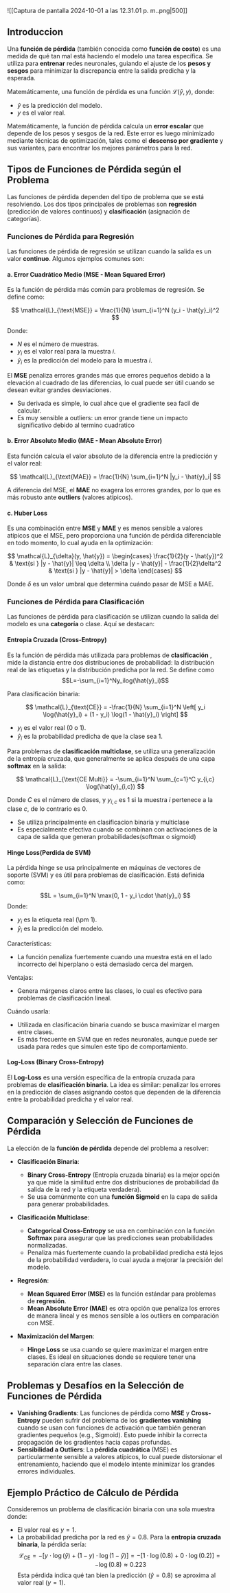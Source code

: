 ![[Captura de pantalla 2024-10-01 a las 12.31.01 p. m..png|500]]

## Introduccion
Una **función de pérdida** (también conocida como **función de costo**) es una medida de qué tan mal está haciendo el modelo una tarea específica. Se utiliza para **entrenar** redes neuronales, guiando el ajuste de los **pesos y sesgos** para minimizar la discrepancia entre la salida predicha y la esperada.

Matemáticamente, una función de pérdida es una función $\mathcal{L}(\hat{y}, y)$, donde:
- $\hat{y}$ es la predicción del modelo.
- $y$ es el valor real.

Matemáticamente, la función de pérdida calcula un **error escalar** que depende de los pesos y sesgos de la red. Este error es luego minimizado mediante técnicas de optimización, tales como el **descenso por gradiente** y sus variantes, para encontrar los mejores parámetros para la red.

## Tipos de Funciones de Pérdida según el Problema
Las funciones de pérdida dependen del tipo de problema que se está resolviendo. Los dos tipos principales de problemas son **regresión** (predicción de valores continuos) y **clasificación** (asignación de categorías).

### Funciones de Pérdida para Regresión
Las funciones de pérdida de regresión se utilizan cuando la salida es un valor **continuo**. Algunos ejemplos comunes son:

#### **a. Error Cuadrático Medio (MSE - Mean Squared Error)**
Es la función de pérdida más común para problemas de regresión. Se define como:

$$
\mathcal{L}_{\text{MSE}} = \frac{1}{N} \sum_{i=1}^N (y_i - \hat{y}_i)^2
$$

Donde:
- $N$ es el número de muestras.
- $y_i$ es el valor real para la muestra $i$.
- $\hat{y}_i$ es la predicción del modelo para la muestra $i$.

El **MSE** penaliza errores grandes más que errores pequeños debido a la elevación al cuadrado de las diferencias, lo cual puede ser útil cuando se desean evitar grandes desviaciones.
- Su derivada es simple, lo cual ahce que el gradiente sea facil de calcular.
- Es muy sensible a outliers: un error grande tiene un impacto significativo debido al termino cuadratico


#### **b. Error Absoluto Medio (MAE - Mean Absolute Error)**
Esta función calcula el valor absoluto de la diferencia entre la predicción y el valor real:

$$
\mathcal{L}_{\text{MAE}} = \frac{1}{N} \sum_{i=1}^N |y_i - \hat{y}_i|
$$

A diferencia del MSE, el **MAE** no exagera los errores grandes, por lo que es más robusto ante **outliers** (valores atípicos).

#### **c. Huber Loss**
Es una combinación entre **MSE** y **MAE** y es menos sensible a valores atípicos que el MSE, pero proporciona una función de pérdida diferenciable en todo momento, lo cual ayuda en la optimización:

$$
\mathcal{L}_{\delta}(y, \hat{y}) = 
\begin{cases} 
\frac{1}{2}(y - \hat{y})^2 & \text{si } |y - \hat{y}| \leq \delta \\
\delta |y - \hat{y}| - \frac{1}{2}\delta^2 & \text{si } |y - \hat{y}| > \delta
\end{cases}
$$

Donde $\delta$ es un valor umbral que determina cuándo pasar de MSE a MAE.

### Funciones de Pérdida para Clasificación
Las funciones de pérdida para clasificación se utilizan cuando la salida del modelo es una **categoría** o clase. Aquí se destacan:

#### Entropía Cruzada (Cross-Entropy)
Es la función de pérdida más utilizada para problemas de **clasificación** , mide la distancia entre dos distribuciones de probabilidad: la distribución real de las etiquetas y la distribución predicha por la red. Se define como
$$L=-\sum_{i=1}^Ny_ilog(\hat{y}_i)$$

Para clasificación binaria:

$$
\mathcal{L}_{\text{CE}} = -\frac{1}{N} \sum_{i=1}^N \left[ y_i \log(\hat{y}_i) + (1 - y_i) \log(1 - \hat{y}_i) \right]
$$

- $y_i$ es el valor real (0 o 1).
- $\hat{y}_i$ es la probabilidad predicha de que la clase sea 1.

Para problemas de **clasificación multiclase**, se utiliza una generalización de la entropía cruzada, que generalmente se aplica después de una capa **softmax** en la salida:

$$
\mathcal{L}_{\text{CE Multi}} = -\sum_{i=1}^N \sum_{c=1}^C y_{i,c} \log(\hat{y}_{i,c})
$$

Donde $C$ es el número de clases, y $y_{i,c}$ es 1 si la muestra $i$ pertenece a la clase $c$, de lo contrario es 0.

- Se utiliza principalmente en clasificacion binaria y multiclase
- Es especialmente efectiva cuando se combinan con activaciones de la capa de salida que generan probabilidades(softmax o sigmoid)

#### Hinge Loss(Perdida de SVM)
La pérdida hinge se usa principalmente en máquinas de vectores de soporte (SVM) y es útil para problemas de clasificación. Está definida como:

$$L = \sum_{i=1}^N \max(0, 1 - y_i \cdot \hat{y}_i)
$$
Donde:
- $y_i$ es la etiqueta real (\pm 1).
- $\hat{y}_i$ es la predicción del modelo.

Características:
- La función penaliza fuertemente cuando una muestra está en el lado incorrecto del hiperplano o está demasiado cerca del margen.

Ventajas:
- Genera márgenes claros entre las clases, lo cual es efectivo para problemas de clasificación lineal.

Cuándo usarla:
- Utilizada en clasificación binaria cuando se busca maximizar el margen entre clases.
- Es más frecuente en SVM que en redes neuronales, aunque puede ser usada para redes que simulen este tipo de comportamiento.
#### Log-Loss (Binary Cross-Entropy)
El **Log-Loss** es una versión específica de la entropía cruzada para problemas de **clasificación binaria**. La idea es similar: penalizar los errores en la predicción de clases asignando costos que dependen de la diferencia entre la probabilidad predicha y el valor real.





## Comparación y Selección de Funciones de Pérdida
La elección de la **función de pérdida** depende del problema a resolver:
-  **Clasificación Binaria**:
	- **Binary Cross-Entropy** (Entropía cruzada binaria) es la mejor opción ya que mide la similitud entre dos distribuciones de probabilidad (la salida de la red y la etiqueta verdadera).
	- Se usa comúnmente con una **función Sigmoid** en la capa de salida para generar probabilidades.

- **Clasificación Multiclase**:
	- **Categorical Cross-Entropy** se usa en combinación con la función **Softmax** para asegurar que las predicciones sean probabilidades normalizadas.
	- Penaliza más fuertemente cuando la probabilidad predicha está lejos de la probabilidad verdadera, lo cual ayuda a mejorar la precisión del modelo.

- **Regresión**:
	- **Mean Squared Error (MSE)** es la función estándar para problemas de **regresión**.
	- **Mean Absolute Error (MAE)** es otra opción que penaliza los errores de manera lineal y es menos sensible a los outliers en comparación con MSE.

- **Maximización del Margen**:
	- **Hinge Loss** se usa cuando se quiere maximizar el margen entre clases. Es ideal en situaciones donde se requiere tener una separación clara entre las clases.




## Problemas y Desafíos en la Selección de Funciones de Pérdida
- **Vanishing Gradients**: Las funciones de pérdida como **MSE** y **Cross-Entropy** pueden sufrir del problema de los **gradientes vanishing** cuando se usan con funciones de activación que también generan gradientes pequeños (e.g., Sigmoid). Esto puede inhibir la correcta propagación de los gradientes hacia capas profundas.
- **Sensibilidad a Outliers**: La **pérdida cuadrática** (MSE) es particularmente sensible a valores atípicos, lo cual puede distorsionar el entrenamiento, haciendo que el modelo intente minimizar los grandes errores individuales.



## Ejemplo Práctico de Cálculo de Pérdida
Consideremos un problema de clasificación binaria con una sola muestra donde:
- El valor real es $y = 1$.
- La probabilidad predicha por la red es $\hat{y} = 0.8$.
Para la **entropía cruzada binaria**, la pérdida sería:
$$
\mathcal{L}_{\text{CE}} = -[y \cdot \log(\hat{y}) + (1 - y) \cdot \log(1 - \hat{y})] = -[1 \cdot \log(0.8) + 0 \cdot \log(0.2)] = -\log(0.8) \approx 0.223
$$
Esta pérdida indica qué tan bien la predicción ($\hat{y} = 0.8$) se aproxima al valor real ($y = 1$).